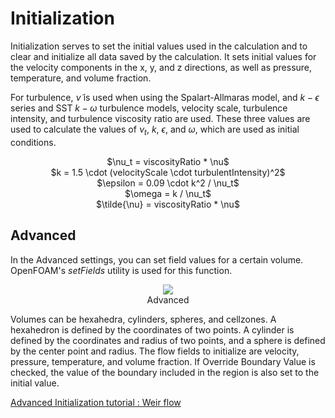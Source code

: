 # Initialization

Initialization serves to set the initial values used in the calculation and to clear and initialize all data saved by the calculation. It sets initial values for the velocity components in the x, y, and z directions, as well as pressure, temperature, and volume fraction.

For turbulence, $\tilde{\nu}$ is used when using the Spalart-Allmaras model, and $k-\epsilon$ series and SST $k-\omega$  turbulence models, velocity scale, turbulence intensity, and turbulence viscosity ratio are used. These three values are used to calculate the values of $\nu_t$, $k$, $\epsilon$, and $\omega$, which are used as initial conditions.

<center>$\nu_t = viscosityRatio * \nu$</center>

<center>$k = 1.5 \cdot (velocityScale \cdot turbulentIntensity)^2$</center>

<center>$\epsilon = 0.09 \cdot k^2 / \nu_t$</center>

<center>$\omega = k / \nu_t$</center>

<center>$\tilde{\nu} = viscosityRatio * \nu$</center>

## Advanced

In the Advanced settings, you can set field values for a certain volume. OpenFOAM's _setFields_ utility is used for this function.

<center><img src="https://github.com/nextfoam/baram-pages/raw/main/screenshots/pic/setfield.png"><br>Advanced</center>

Volumes can be hexahedra, cylinders, spheres, and cellzones. A hexahedron is defined by the coordinates of two points. A cylinder is defined by the coordinates and radius of two points, and a sphere is defined by the center point and radius. The flow fields to initialize are velocity, pressure, temperature, and volume fraction. If Override Boundary Value is checked, the value of the boundary included in the region is also set to the initial value.

[Advanced Initialization tutorial : Weir flow](https://baramcfd.org/flow_tutorial/multiphase.en/#weir-flow)
